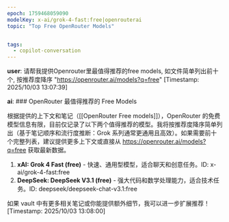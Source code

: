 ```yaml
---
epoch: 1759468059090
modelKey: x-ai/grok-4-fast:free|openrouterai
topic: "Top Free OpenRouter Models"


tags:
  - copilot-conversation
---
```


**user**: 请帮我提供Openrouter里最值得推荐的free models, 如文件简单列出前十个, 按推荐度降序 "https://openrouter.ai/models?q=free"
[Timestamp: 2025/10/03 13:07:39]

**ai**: ### OpenRouter 最值得推荐的 Free Models

根据提供的上下文和笔记（[[OpenRouter Free models]]），OpenRouter 的免费模型信息有限，目前仅记录了以下两个值得推荐的模型。我将按推荐度降序简单列出（基于笔记顺序和流行度推断：Grok 系列通常更通用且高效）。如果需要前十个完整列表，建议提供更多上下文或直接从 https://openrouter.ai/models?q=free 获取最新数据。

1. **xAI: Grok 4 Fast (free)** - 快速、通用型模型，适合聊天和创意任务。ID: x-ai/grok-4-fast:free  
2. **DeepSeek: DeepSeek V3.1 (free)** - 强大代码和数学处理能力，适合技术任务。ID: deepseek/deepseek-chat-v3.1:free  

如果 vault 中有更多相关笔记或你能提供额外细节，我可以进一步扩展推荐！
[Timestamp: 2025/10/03 13:08:00]